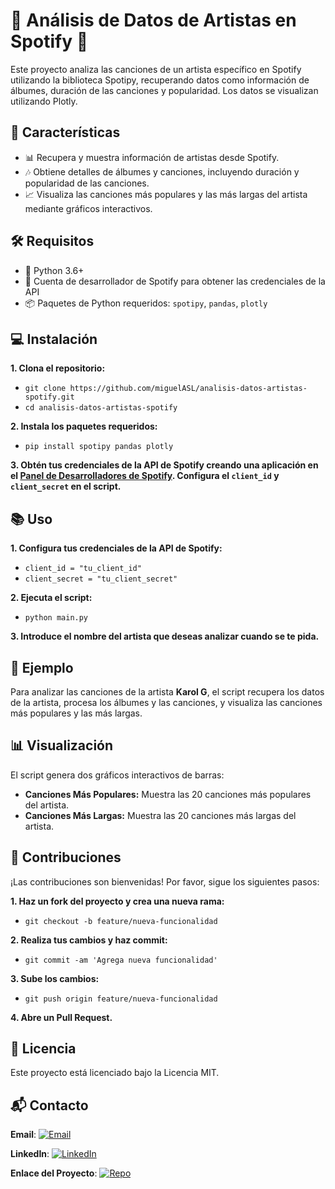 # 🎵 Análisis de Datos de Artistas en Spotify 🎵

Este proyecto analiza las canciones de un artista específico en Spotify utilizando la biblioteca Spotipy, recuperando datos como información de álbumes, duración de las canciones y popularidad. Los datos se visualizan utilizando Plotly.

## 🚀 Características

- 📊 Recupera y muestra información de artistas desde Spotify.
- 🎶 Obtiene detalles de álbumes y canciones, incluyendo duración y popularidad de las canciones.
- 📈 Visualiza las canciones más populares y las más largas del artista mediante gráficos interactivos.

## 🛠 Requisitos

- 🐍 Python 3.6+
- 🔑 Cuenta de desarrollador de Spotify para obtener las credenciales de la API
- 📦 Paquetes de Python requeridos: `spotipy`, `pandas`, `plotly`

## 💻 Instalación

**1. Clona el repositorio:**
- ```git clone https://github.com/miguelASL/analisis-datos-artistas-spotify.git```
- ```cd analisis-datos-artistas-spotify```
      
**2. Instala los paquetes requeridos:**
- ```pip install spotipy pandas plotly```

**3. Obtén tus credenciales de la API de Spotify creando una aplicación en el [Panel de Desarrolladores de Spotify](https://developer.spotify.com/). Configura el `client_id` y `client_secret` en el script.**

## 📚 Uso

**1. Configura tus credenciales de la API de Spotify:**
   - ```client_id = "tu_client_id"```
   - ```client_secret = "tu_client_secret"```
    
**2. Ejecuta el script:**
    
- ```python main.py```

**3. Introduce el nombre del artista que deseas analizar cuando se te pida.**

## 🌟 Ejemplo

Para analizar las canciones de la artista **Karol G**, el script recupera los datos de la artista, procesa los álbumes y las canciones, y visualiza las canciones más populares y las más largas.

## 📊 Visualización

El script genera dos gráficos interactivos de barras:

- **Canciones Más Populares:** Muestra las 20 canciones más populares del artista.
- **Canciones Más Largas:** Muestra las 20 canciones más largas del artista.

## 🤝 Contribuciones

¡Las contribuciones son bienvenidas! Por favor, sigue los siguientes pasos:

**1. Haz un fork del proyecto y crea una nueva rama:**
    
- ``` git checkout -b feature/nueva-funcionalidad ```

**2. Realiza tus cambios y haz commit:**
- ```git commit -am 'Agrega nueva funcionalidad'```

**3. Sube los cambios:**
- ```git push origin feature/nueva-funcionalidad```

**4. Abre un Pull Request.**

## 📜 Licencia

Este proyecto está licenciado bajo la Licencia MIT.

## 📬 Contacto

**Email**: [![Email](https://img.shields.io/badge/Email-D14836?logo=gmail&logoColor=white)](mailto:msarmientolevy@gmail.com)

**LinkedIn**: [![LinkedIn](https://img.shields.io/badge/LinkedIn-%230077B5.svg?logo=linkedin&logoColor=white)](https://www.linkedin.com/in/miguel-sarmiento-)

**Enlace del Proyecto**: [![Repo](https://img.shields.io/badge/Repository-%23121011.svg?logo=github&logoColor=white)](https://github.com/miguelASL/analisis_sportify)
